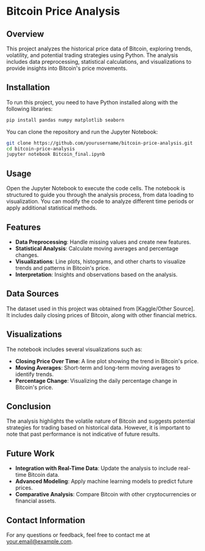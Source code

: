 
# Bitcoin Price Analysis

## Overview
This project analyzes the historical price data of Bitcoin, exploring trends, volatility, and potential trading strategies using Python. The analysis includes data preprocessing, statistical calculations, and visualizations to provide insights into Bitcoin's price movements.

## Installation

To run this project, you need to have Python installed along with the following libraries:

```bash
pip install pandas numpy matplotlib seaborn
```

You can clone the repository and run the Jupyter Notebook:

```bash
git clone https://github.com/yourusername/bitcoin-price-analysis.git
cd bitcoin-price-analysis
jupyter notebook Bitcoin_final.ipynb
```

## Usage

Open the Jupyter Notebook to execute the code cells. The notebook is structured to guide you through the analysis process, from data loading to visualization. You can modify the code to analyze different time periods or apply additional statistical methods.

## Features

- **Data Preprocessing**: Handle missing values and create new features.
- **Statistical Analysis**: Calculate moving averages and percentage changes.
- **Visualizations**: Line plots, histograms, and other charts to visualize trends and patterns in Bitcoin's price.
- **Interpretation**: Insights and observations based on the analysis.

## Data Sources

The dataset used in this project was obtained from [Kaggle/Other Source]. It includes daily closing prices of Bitcoin, along with other financial metrics.

## Visualizations

The notebook includes several visualizations such as:

- **Closing Price Over Time**: A line plot showing the trend in Bitcoin's price.
- **Moving Averages**: Short-term and long-term moving averages to identify trends.
- **Percentage Change**: Visualizing the daily percentage change in Bitcoin's price.

## Conclusion

The analysis highlights the volatile nature of Bitcoin and suggests potential strategies for trading based on historical data. However, it is important to note that past performance is not indicative of future results.

## Future Work

- **Integration with Real-Time Data**: Update the analysis to include real-time Bitcoin data.
- **Advanced Modeling**: Apply machine learning models to predict future prices.
- **Comparative Analysis**: Compare Bitcoin with other cryptocurrencies or financial assets.

## Contact Information

For any questions or feedback, feel free to contact me at [your.email@example.com](mailto:your.email@example.com).
